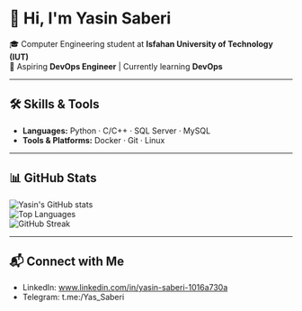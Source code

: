 # 👋 Hi, I'm Yasin Saberi  

🎓 Computer Engineering student at **Isfahan University of Technology (IUT)**  
🚀 Aspiring **DevOps Engineer** | Currently learning **DevOps**  

---

## 🛠️ Skills & Tools  
- **Languages:** Python · C/C++ · SQL Server · MySQL  
- **Tools & Platforms:** Docker · Git · Linux  

---

## 📊 GitHub Stats  
![Yasin's GitHub stats](https://github-readme-stats.vercel.app/api?username=YasinSaberi&show_icons=true&theme=radical)  
![Top Languages](https://github-readme-stats.vercel.app/api/top-langs/?username=YasinSaberi&layout=compact&theme=radical)  
![GitHub Streak](https://streak-stats.demolab.com?user=YasinSaberi&theme=radical&hide_border=true)

---

## 📬 Connect with Me  
- LinkedIn: www.linkedin.com/in/yasin-saberi-1016a730a 
- Telegram: t.me:/Yas_Saberi
